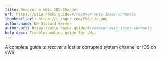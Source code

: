 ```yaml
---
title: Recover a vWii IOS/Channel
url: https://wiiu.hacks.guide/#/recover-vwii-ioses-channels
thumbnail-url: https://i.imgur.com/CVSu1zc.png
author.name: NH Discord Server
author.url: https://wiiu.hacks.guide/#/recover-vwii-ioses-channels
help-desc: Troubleshooting guide for vWii
---
```


A complete guide to recover a lost or corrupted system channel or IOS on vWii

